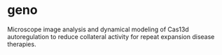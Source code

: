 # geno
Microscope image analysis and dynamical modeling of Cas13d autoregulation to reduce collateral activity for repeat expansion disease therapies.
